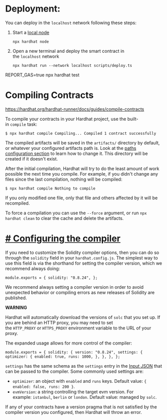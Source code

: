 # Deployment:

You can deploy in the `localhost` network following these steps:

1. Start a [local node](https://hardhat.org/hardhat-runner/docs/getting-started#connecting-a-wallet-or-dapp-to-hardhat-network)
    
    `npx hardhat node`
    
2. Open a new terminal and deploy the smart contract in the `localhost` network
    
    
    `npx hardhat run --network localhost scripts/deploy.ts`
    
REPORT_GAS=true npx hardhat test

# Compiling Contracts

https://hardhat.org/hardhat-runner/docs/guides/compile-contracts

To compile your contracts in your Hardhat project, use the built-in `compile` task:

`$ npx hardhat compile
Compiling...
Compiled 1 contract successfully`

The compiled artifacts will be saved in the `artifacts/` directory by default, or whatever your configured artifacts path is. Look at the [paths configuration section](https://hardhat.org/hardhat-runner/docs/config#path-configuration) to learn how to change it. This directory will be created if it doesn't exist.

After the initial compilation, Hardhat will try to do the least amount of work possible the next time you compile. For example, if you didn't change any files since the last compilation, nothing will be compiled:

`$ npx hardhat compile
Nothing to compile`

If you only modified one file, only that file and others affected by it will be recompiled.

To force a compilation you can use the `--force` argument, or run `npx hardhat clean` to clear the cache and delete the artifacts.

# [**# Configuring the compiler**](https://hardhat.org/hardhat-runner/docs/guides/compile-contracts#configuring-the-compiler)

If you need to customize the Solidity compiler options, then you can do so through the `solidity` field in your `hardhat.config.js`. The simplest way to use this field is via the shorthand for setting the compiler version, which we recommend always doing:

`module.exports = {
  solidity: "0.8.24",
};`

We recommend always setting a compiler version in order to avoid unexpected behavior or compiling errors as new releases of Solidity are published.

**WARNING**

Hardhat will automatically download the versions of `solc` that you set up. If you are behind an HTTP proxy, you may need to set the `HTTP_PROXY` or `HTTPS_PROXY` environment variable to the URL of your proxy.

The expanded usage allows for more control of the compiler:

`module.exports = {
  solidity: {
    version: "0.8.24",
    settings: {
      optimizer: {
        enabled: true,
        runs: 1000,
      },
    },
  },
};`

`settings` has the same schema as the `settings` entry in the [Input JSON](https://solidity.readthedocs.io/en/v0.7.2/using-the-compiler.html#input-description) that can be passed to the compiler. Some commonly used settings are:

- `optimizer`: an object with `enabled` and `runs` keys. Default value: `{ enabled: false, runs: 200 }`.
- `evmVersion`: a string controlling the target evm version. For example: `istanbul`, `berlin` or `london`. Default value: managed by `solc`.

If any of your contracts have a version pragma that is not satisfied by the compiler version you configured, then Hardhat will throw an error.
